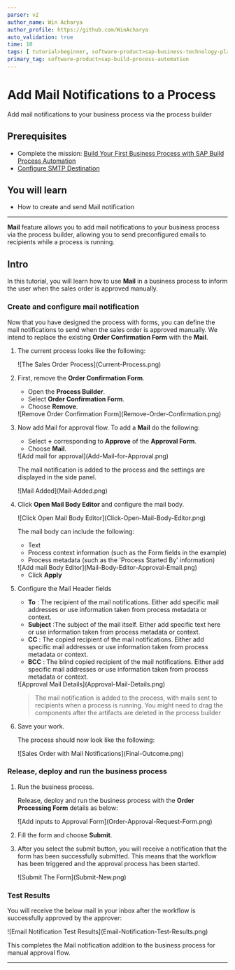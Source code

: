 ```yaml
---
parser: v2
author_name: Win Acharya
author_profile: https://github.com/WinAcharya
auto_validation: true
time: 10
tags: [ tutorial>beginner, software-product>sap-business-technology-platform, tutorial>free-tier ]
primary_tag: software-product>sap-build-process-automation
---
```


# Add Mail Notifications to a Process
<!-- description --> Add mail notifications to your business process via the process builder

## Prerequisites
 - Complete the mission: [Build Your First Business Process with SAP Build Process Automation](mission.sap-process-automation)
 - [Configure SMTP Destination](https://help.sap.com/docs/PROCESS_AUTOMATION/a331c4ef0a9d48a89c779fd449c022e7/4f2d36db614241c9850b9ec80f9e0c1b.html)

## You will learn
 - How to create and send Mail notification

---
**Mail** feature allows you to add mail notifications to your business process via the process builder, allowing you to send preconfigured emails to recipients while a process is running.

## Intro
In this tutorial, you will learn how to use **Mail** in a business process to inform the user when the sales order is approved manually.

### Create and configure mail notification


Now that you have designed the process with forms, you can define the mail notifications to send when the sales order is approved manually. We intend to replace the existing **Order Confirmation Form** with the **Mail**.

1. The current process looks like the following:

    <!-- border -->![The Sales Order Process](Current-Process.png)

2. First, remove the  **Order Confirmation Form**.

    - Open the **Process Builder**.
    - Select **Order Confirmation Form**.
    - Choose **Remove**.

    <!-- border -->![Remove Order Confirmation Form](Remove-Order-Confirmation.png)

3. Now add Mail for approval flow. To add a **Mail** do the following:

    - Select **+** corresponding to **Approve** of the **Approval Form**.
    - Choose **Mail**.

    <!-- border -->![Add mail for approval](Add-Mail-for-Approval.png)

    The mail notification is added to the process and the settings are displayed in the side panel.

    <!-- border -->![Mail Added](Mail-Added.png)

4. Click **Open Mail Body Editor** and configure the mail body.

    <!-- border -->![Click Open Mail Body Editor](Click-Open-Mail-Body-Editor.png)

    The mail body can include the following:

    - Text
    - Process context information (such as the Form fields in the example)
    - Process metadata (such as the 'Process Started By' information)

    <!-- border -->![Add mail Body Editor](Mail-Body-Editor-Approval-Email.png)

    - Click **Apply**

5. Configure the Mail Header fields

    - **To** : The recipient of the mail notifications. Either add specific mail addresses or use  information taken from process metadata or context.
    - **Subject** :The subject of the mail itself. Either add specific text here or use information taken from process metadata or context.
    - **CC**	: The copied recipient of the mail notifications. Either add specific mail addresses or use information taken from process metadata or context.
    - **BCC** : The blind copied recipient of the mail notifications. Either add specific mail addresses or use information taken from process metadata or context.

    <!-- border -->![Approval Mail Details](Approval-Mail-Details.png)

    > The mail notification is added to the process, with mails sent to recipients when a process is running. You might need to drag the components after the artifacts are deleted in the process builder

6. Save your work.

    The process should now look like the following:

    <!-- border -->![Sales Order with Mail Notifications](Final-Outcome.png)





### Release, deploy and run the business process


1. Run the business process.

    Release, deploy and run the business process with the **Order Processing Form** details as below:

    <!-- border -->![Add inputs to Approval Form](Order-Approval-Request-Form.png)

2. Fill the form and choose **Submit**.

3. After you select the submit button, you will receive a notification that the form has been successfully submitted. This means that the workflow has been triggered and the approval process has been started.

    <!-- border -->![Submit The Form](Submit-New.png)

### Test Results


  You will receive the below mail in your inbox after the workflow is successfully approved by the approver:

  <!-- border -->![Email Notification Test Results](Email-Notification-Test-Results.png)

  This completes the Mail notification addition to the business process for manual approval flow.


---
